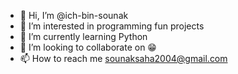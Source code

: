 - 👋 Hi, I’m @ich-bin-sounak
- 👀 I’m interested in programming fun projects
- 🌱 I’m currently learning Python
- 💞️ I’m looking to collaborate on 😁
- 📫 How to reach me sounaksaha2004@gmail.com

<!---
ich-bin-sounak/ich-bin-sounak is a ✨ special ✨ repository because its `README.md` (this file) appears on your GitHub profile.
You can click the Preview link to take a look at your changes.
--->
